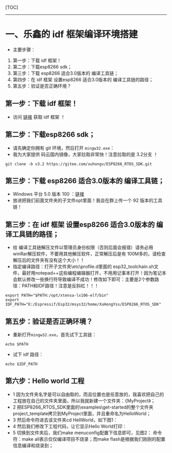 [TOC]

------------------

#  一、乐鑫的 idf 框架编译环境搭建

- 主要步骤：
1. 第一步：下载 idf 框架！
2. 第二步：下载esp8266 sdk；
3. 第三步：下载 esp8266 适合3.0版本的 编译工具链；
4. 第四步：在  idf 框架 设置esp8266 适合3.0版本的 编译工具链的路径；
5. 第五步：验证是否正确环境？

##  第一步：下载 idf 框架！

- 访问 [链接](https://docs.espressif.com/projects/esp-idf/zh_CN/latest/get-started/windows-setup.html) 获取 idf 框架 ！

 

##  第二步：下载esp8266 sdk；

- 请先确定你拥有 git 环境，然后打开 ```mingw32.exe```：
- 我为大家提供 码云国内镜像，大家拉取非常快！注意拉取的是 3.2分支 ！

 ```
 git clone -b v3.2 https://gitee.com/xuhongv/ESP8266_RTOS_SDK.git
 ```

##   第三步：下载 esp8266 适合3.0版本的 编译工具链；

- Windows 平台 5.0 版本 100 ：[链接](https://dl.espressif.com/dl/xtensa-lx106-elf-win32-1.22.0-100-ge567ec7-5.2.0.zip)
- 放进把我们前面文件夹的子文件opt里面！我会在群上传一个 92 版本的工具链！


##   第三步：在 idf 框架 设置esp8266 适合3.0版本的 编译工具链的路径；

- 给 编译工具链解压文件以管理员身份权限（否则后面会报错）请务必用winRar解压软件，不要用其他解压软件，正常解压后是有 100M多的，请检查解压后的文件夹有没有这个大小！！
- 指定编译路径：打开子文件夹\etc\profile.d里面的 esp32_toolchain.sh文件，最好用notepad++这些编程编辑器打开，不用用记事本打开！因为笔记本会默认修改一些换行符导致编译不成功！修改如下即可：主要是2个参数路径：PATH和IDF路径！注意是反斜杠！！！



```
export PATH="$PATH:/opt/xtensa-lx106-elf/bin"
export IDF_PATH="E:/Espressif/Esp32/msys32/home/XuHongYss/ESP8266_RTOS_SDK"
```


## 第五步：验证是否正确环境？

- 重新打开```mingw32.exe```，首先试下工具链：


```
echo $PATH
```


- 试下 idf 路径：
 

```
echo $IDF_PATH
```

## 第六步：Hello world 工程

- 1 因为文件夹名字是可以自由取的，而且位置也是任意放的，我喜欢把自己的工程放在自己的文件夹里面，所以我就新建一个文件夹：《MyProject》；
- 2 把ESP8266_RTOS_SDK里面的\examples\get-started的整个文件夹project_template拷贝到MyProject里面，并且重命名为HelloWorld；
- 3 然后命令符进去该文件夹cd HellWorld，如下图1：
- 4 然后我们修改下工程代码，让它显示Hello World打印：
- 5 切换到文件夹后，我们make menuconfig配置下信息即可，见图2：
命令符：make all表示仅仅编译项目不烧录；而make flash是根据我们刚刚的配置信息编译和烧录到；